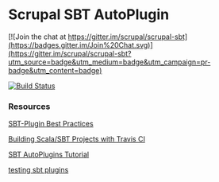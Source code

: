 # Scrupal SBT AutoPlugin

[![Join the chat at https://gitter.im/scrupal/scrupal-sbt](https://badges.gitter.im/Join%20Chat.svg)](https://gitter.im/scrupal/scrupal-sbt?utm_source=badge&utm_medium=badge&utm_campaign=pr-badge&utm_content=badge)

[![Build Status](https://travis-ci.org/VoxNova/sbt-plugin-seed.svg?branch=master)](https://travis-ci.org/VoxNova/sbt-plugin-seed)

### Resources

[SBT-Plugin Best Practices](http://www.scala-sbt.org/0.13/docs/Plugins-Best-Practices.html)

[Building Scala/SBT Projects with Travis CI](http://docs.travis-ci.com/user/languages/scala/)

[SBT AutoPlugins Tutorial](http://mukis.de/pages/sbt-autoplugins-tutorial/)

[testing sbt plugins](http://eed3si9n.com/testing-sbt-plugins)
